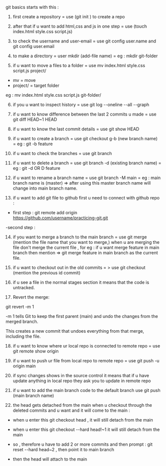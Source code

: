 git basics starts with this :

1. first create a repository = use (git init ) to create a repo

2. after that if u want to add html,css and js in one step = use (touch index.html style.css script.js)

3. to check the username and user-email = use git config user.name and git config user.email

4. to make a directory = user mkdir (add-file name) = eg : mkdir git-folder

5. if u want to move a files to a folder = use mv  index.html style.css script.js project/

- mv = move
- project/ = target folder

eg : mv index.html style.css script.js git-folder/ 

6. if you u want to inspect history = use git log --oneline --all --graph

7. if u want to know difference between the last 2 commits u made = use git diff HEAD~1 HEAD

8. if u want to know the last commit details = use git show HEAD


9. if u want to create a branch = use git checkout g-b (new branch name) = eg : git -b feature

10. if u want to check the branches = use git branch 

11. if u want to delete a branch = use git branch -d (existing branch name) = eg : git -d OR D feature

12. if u want to rename a branch name = use git branch -M main = eg : main branch name is (master) => after using this master branch name will change into main branch name.

13. if u want to add git file to github first u need to connect with github repo :

- first step : git remote add origin https://github.com/username/practicing-git.git

-second step : 



14. if you want to merge a branch to the main branch = use git merge (mention the file name that you want to merge,) when u are merging the file don't merge the current file , for eg : if u want merge feature in main branch then mention => git merge feature in main branch as the current file.

15. if u want to checkout out in the old commits = > use git checkout (mention the previous id commit)

16. if u see a file in the normal stages section it means that the code is untracked.

17. Revert the merge:

git revert -m 1 <merge-commit-hash>


-m 1 tells Git to keep the first parent (main) and undo the changes from the merged branch.

This creates a new commit that undoes everything from that merge, including the file.


18. if u want to know where ur local repo is connected to remote repo = use git remote show origin

19. if u want to push ur file from local repo to remote repo = use git push -u origin main

20. if sync changes shows in the source control it means that if u have update anything in local repo they ask you to update in remote repo

21. if u want to add the main branch code to the default branch use git push (main branch name)

22.  the head gets detached from the main when u checkout through the deleted commits and u want and it will come to the main :

- when u enter this git checkout head , it will still detach from the main 
- when u enter this git checkout --hard head!~1 it will still detach from the main 

- so , therefore u have to add 2 or more commits and then prompt : git reset --hard head~2 , then point it to main branch

- then the head will attach to the main